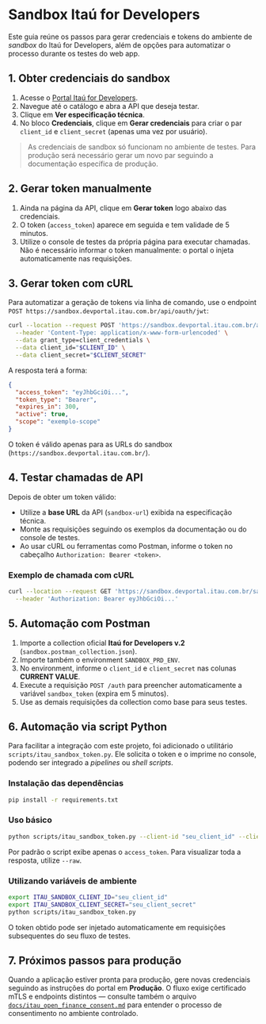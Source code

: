 # Sandbox Itaú for Developers

Este guia reúne os passos para gerar credenciais e tokens do ambiente de *sandbox* do Itaú for Developers, além de opções para automatizar o processo durante os testes do web app.

## 1. Obter credenciais do sandbox

1. Acesse o [Portal Itaú for Developers](https://devportal.itau.com.br/).
2. Navegue até o catálogo e abra a API que deseja testar.
3. Clique em **Ver especificação técnica**.
4. No bloco **Credenciais**, clique em **Gerar credenciais** para criar o par `client_id` e `client_secret` (apenas uma vez por usuário).

> As credenciais de sandbox só funcionam no ambiente de testes. Para produção será necessário gerar um novo par seguindo a documentação específica de produção.

## 2. Gerar token manualmente

1. Ainda na página da API, clique em **Gerar token** logo abaixo das credenciais.
2. O token (`access_token`) aparece em seguida e tem validade de 5 minutos.
3. Utilize o console de testes da própria página para executar chamadas. Não é necessário informar o token manualmente: o portal o injeta automaticamente nas requisições.

## 3. Gerar token com cURL

Para automatizar a geração de tokens via linha de comando, use o endpoint `POST https://sandbox.devportal.itau.com.br/api/oauth/jwt`:

```bash
curl --location --request POST 'https://sandbox.devportal.itau.com.br/api/oauth/jwt' \
  --header 'Content-Type: application/x-www-form-urlencoded' \
  --data grant_type=client_credentials \
  --data client_id="$CLIENT_ID" \
  --data client_secret="$CLIENT_SECRET"
```

A resposta terá a forma:

```json
{
  "access_token": "eyJhbGciOi...",
  "token_type": "Bearer",
  "expires_in": 300,
  "active": true,
  "scope": "exemplo-scope"
}
```

O token é válido apenas para as URLs do sandbox (`https://sandbox.devportal.itau.com.br/`).

## 4. Testar chamadas de API

Depois de obter um token válido:

- Utilize a **base URL** da API (`sandbox-url`) exibida na especificação técnica.
- Monte as requisições seguindo os exemplos da documentação ou do console de testes.
- Ao usar cURL ou ferramentas como Postman, informe o token no cabeçalho `Authorization: Bearer <token>`.

### Exemplo de chamada com cURL

```bash
curl --location --request GET 'https://sandbox.devportal.itau.com.br/sandboxapi/endpoint_exemplo?param=valor' \
  --header 'Authorization: Bearer eyJhbGciOi...'
```

## 5. Automação com Postman

1. Importe a collection oficial **Itaú for Developers v.2** (`sandbox.postman_collection.json`).
2. Importe também o environment `SANDBOX_PRD_ENV`.
3. No environment, informe o `client_id` e `client_secret` nas colunas **CURRENT VALUE**.
4. Execute a requisição `POST /auth` para preencher automaticamente a variável `sandbox_token` (expira em 5 minutos).
5. Use as demais requisições da collection como base para seus testes.

## 6. Automação via script Python

Para facilitar a integração com este projeto, foi adicionado o utilitário `scripts/itau_sandbox_token.py`. Ele solicita o token e o imprime no console, podendo ser integrado a *pipelines* ou *shell scripts*.

### Instalação das dependências

```bash
pip install -r requirements.txt
```

### Uso básico

```bash
python scripts/itau_sandbox_token.py --client-id "seu_client_id" --client-secret "seu_client_secret"
```

Por padrão o script exibe apenas o `access_token`. Para visualizar toda a resposta, utilize `--raw`.

### Utilizando variáveis de ambiente

```bash
export ITAU_SANDBOX_CLIENT_ID="seu_client_id"
export ITAU_SANDBOX_CLIENT_SECRET="seu_client_secret"
python scripts/itau_sandbox_token.py
```

O token obtido pode ser injetado automaticamente em requisições subsequentes do seu fluxo de testes.

## 7. Próximos passos para produção

Quando a aplicação estiver pronta para produção, gere novas credenciais seguindo as instruções do portal em **Produção**. O fluxo exige certificado mTLS e endpoints distintos — consulte também o arquivo [`docs/itau_open_finance_consent.md`](itau_open_finance_consent.md) para entender o processo de consentimento no ambiente controlado.
